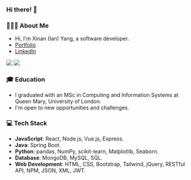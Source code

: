 ### Hi there! 👋

### 👨🏻‍💻 About Me
- Hi, I'm Xinan (Ian) Yang, a software developer.
- [Portfolio](https://xinan15.github.io/Xinan/)
- [LinkedIn](https://www.linkedin.com/in/iany11/)

![](http://github-profile-summary-cards.vercel.app/api/cards/repos-per-language?username=Xinan15&theme=nord_dark)
![](http://github-profile-summary-cards.vercel.app/api/cards/stats?username=Xinan15&theme=nord_dark)

### 🎓 Education
- I graduated with an MSc in Computing and Information Systems at Queen Mary, University of London.
- I'm open to new opportunities and challenges.

### 💻 Tech Stack
- **JavaScript**: React, Node.js, Vue.js, Express.
- **Java**: Spring Boot.
- **Python**: pandas, NumPy, scikit-learn, Matplotlib, Seaborn.
- **Database**: MongoDB, MySQL, SQL.
- **Web Development**: HTML, CSS, Bootstrap, Tailwind, jQuery, RESTful API, NPM, JSON, XML, JWT.